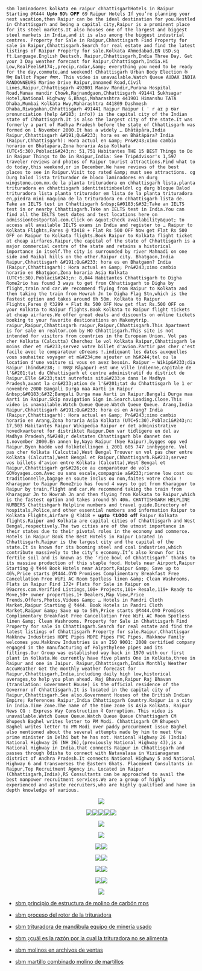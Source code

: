 
```
sbm laminadores kolkata en raipur chhattisgarhHotels in Raipur Starting @₹444 𝐔𝐩𝐭𝐨 𝟓𝟎% 𝐎𝐅𝐅 69 Raipur Hotels If you’re planning your next vacation,then Raipur can be the ideal destination for you.Nestled in Chhattisgarh and being a capital city,Raipur is a prominent place for its steel markets.It also houses one of the largest and biggest steel markets in India,and it is also among the biggest industrial centres. Property for Sale in Raipur,Chhattisgarh Find Property for sale in Raipur,Chhattisgarh.Search for real estate and find the latest listings of Raipur Property for sale.Kolkata Ahmedabad.EN USD.sq ft.Language.English Deutsch. Raipur,Chhattisgarh,India Three Day. Get your 3 Day weather forecast for Raipur,Chhattisgarh,India.Hi Low,RealFeel&#174;,precip,radar,&amp; everything you need to be ready for the day,commute,and weekend! Chhattisgarh Urban Body Election के लिए Ballot Paper तैयार. This video is unavailable.Watch Queue AUDAX INDIA RANDONNEURS Marine Drive Raipur,Unnamed Road,Civil Lines,Raipur,Chhattisgarh 492001 Manav Mandir,Purana Hospital Road,Manav mandir Chowk,Rajnandgaon,Chhattisgarh 491441 Sukhsagar Hotel,National Highway 6,Bhagi,Maharashtra 441901 Himanshu TATA Dhaba,Mumbai Kolkata Hwy,Maharashtra 441809 Dashmesh Dhaba,Riwagahan,Chhattisgarh 491441 Raipur Raipur ( ˈ r aɪ p ʊər pronunciation (help &#183; info)) is the capital city of the Indian state of Chhattisgarh.It is also the largest city of the state.It was formerly a part of Madhya Pradesh before the state of Chhattisgarh was formed on 1 November 2000.It has a widely … Bhātāpāra,India Raipur,Chhattisgarh &#191;Qu&#233; hora es en Bhātāpāra? India (Raipur,Chhattisgarh): Hora actual en &amp; Pr&#243;ximo cambio horario en Bhātāpāra,Zona horaria Asia Kolkata (UTC+5:30).Poblaci&#243;n: 51,751 Habitantes THE 15 BEST Things to Do in Raipur Things to Do in Raipur,India: See TripAdvisor's 1,597 traveler reviews and photos of Raipur tourist attractions.Find what to do today,this weekend,or in December.We have reviews of the best places to see in Raipur.Visit top rated &amp; must see attractions. cg Durg balod lista triturador de bloco laminadores en durg wingstone.com.mx.de la planta trituradora en chhattisgarh lista.planta trituradora en chhattisgarh identiteitinbeeldnl cg durg bloque Balod trituradora lista planta triturador em lista de la planta trituradora en,piedra mini maquina de la trituradora en chhattisgarh lista de. Take an IELTS test in Chhattisgarh &nbsp;&#0183;&#32;Take an IELTS test in or nearby Chhattisgarh.Take an IELTS test in India.You can find all the IELTS test dates and test locations here on admissiontestportal.com.Click on &quot;Check availability&quot; to access all available IELTS exams in India and register to … Raipur to Kolkata Flights,Fares @ ₹3418 + Flat Rs 500 OFF Now get Flat Rs 500 OFF on Raipur to Kolkata flights.Book Raipur to Kolkata flight ticket at cheap airfares.Raipur,the capital of the state of Chhattisgarh is a major commercial centre of the state and retains a historical importance in itself.The city is surrounded by river Mahnadi on one side and Maikal hills on the other.Raipur city. Bhatgaon,India Raipur,Chhattisgarh &#191;Qu&#233; hora es en Bhatgaon? India (Raipur,Chhattisgarh): Hora actual en &amp; Pr&#243;ximo cambio horario en Bhatgaon,Zona horaria Asia Kolkata (UTC+5:30).Poblaci&#243;n: 8,044 Habitantes Chhattisgarh to Digha Rome2rio has found 3 ways to get from Chhattisgarh to Digha by flight,train and car.We recommend flying from Raipur to Kolkata and then taking the train from Howrah Jn to Digha Flag Stn,which is the fastest option and takes around 6h 50m. Kolkata to Raipur Flights,Fares @ ₹3299 + Flat Rs 500 OFF Now get flat Rs.500 OFF on your Kolkata to Raipur flights.Book Kolkata to Raipur flight tickets at cheap airfares.We offer great deals and discounts on online tickets booking to your favorite destionations on Makemytrip. raipur,Raipur,Chhattisgarh raipur,Raipur,Chhattisgarh.This Apartment is for sale on realtor.com by HO Chhattisgarh.This site is not intended for visitors from countries in the European Union. Vol pas cher Kolkata (Calcutta) Cherchez le vol Kolkata Raipur,Chhattisgarh le moins cher et r&#233;servez votre billet d'avion.Partir pas cher c'est facile avec le comparateur eDreams !.indiquant les dates auxquelles vous souhaitez voyager et m&#234;me ajouter un h&#244;tel ou la location d'une voiture si vous en avez besoin. Raipur — Wikip&#233;dia Raipur (hind&#238; : रायपुर Rāyapur) est une ville indienne,capitale de l'&#201;tat du Chhattisgarh et centre administratif du district de Raipur.Elle &#233;tait autrefois situ&#233;e dans le Madhya Pradesh,avant la cr&#233;ation de l'&#201;tat du Chhattisgarh le 1 er novembre 2000 Bangali Durga maa Aarti in Raipur &nbsp;&#0183;&#32;Bangali Durga maa Aarti in Raipur.Bangali Durga maa Aarti in Raipur.Skip navigation Sign in.Search.Loading.Close.This video is unavailable.Watch Queue Queue.Watch Queue Queue. Arang,India Raipur,Chhattisgarh &#191;Qu&#233; hora es en Arang? India (Raipur,Chhattisgarh): Hora actual en &amp; Pr&#243;ximo cambio horario en Arang,Zona horaria Asia Kolkata (UTC+5:30).Poblaci&#243;n: 17,503 Habitantes Raipur Wikipedia Raipur er det administrative hovedkvarteret for distriktet Raipur.Den var tidligere en del av Madhya Pradesh,f&#248;r delstaten Chhattisgarh ble dannet den 1.november 2000.En annen by,Naya Raipur (Nye Raipur),bygges opp ved Raipur.Byen hadde ved folketellingen i 2001 605 747 innbyggere. Vol pas cher Kolkata (Calcutta),West Bengal Trouver un vol pas cher entre Kolkata (Calcutta),West Bengal et Raipur,Chhattisgarh.R&#233;servez vos billets d'avion entre Kolkata (Calcutta),West Bengal et Raipur,Chhattisgarh gr&#226;ce au comparateur de vols GOVoyages.com.Avec ou sans escale,compagnie a&#233;rienne low cost ou traditionnelle,bagage en soute inclus ou non,faites votre choix ! Kharagpur to Raipur Rome2rio has found 4 ways to get from Kharagpur to Raipur by train,flight and car.We recommend taking the train from Kharagpur Jn to Howrah Jn and then flying from Kolkata to Raipur,which is the fastest option and takes around 5h 40m. CHATTISHGARH HELPLINE NUMBERS Chattishgarh Helpline numbers and travel guide.Directory of hospitals,Police,and other essential numbers and information Raipur to Kolkata Flights,Airfare @ ₹3418 + 𝘂𝗽𝘁𝗼 ₹𝟭𝟬𝟬𝟬 𝗼𝗳𝗳 Raipur Kolkata flights.Raipur and Kolkata are capital cities of Chhattisgarh and West Bengal,respectively.The two cities are of the utmost importance in their states due to their pivotal roles in the economy and commerce. Hotels in Raipur Book the Best Hotels in Raipur Located in Chhattisgarh,Raipur is the largest city and the capital of the state.It is known for its booming steel and coal industries,which contribute massively to the city’s economy.It’s also known for its fertile soil and is known as the ‘rice bowl of Chhattisgarh’ thanks to its massive production of this staple food. Hotels near Airport,Raipur Starting @ ₹444 Book Hotels near Airport,Raipur &amp; Save up to 46%,Price starts @₹444.OYO Promises Complimentary Breakfast Free Cancellation Free WiFi AC Room Spotless linen &amp; Clean Washrooms. Flats in Raipur Find 172+ Flats for Sale in Raipur on 99acres.com.Verified Listings,100+ Projects,101+ Resale,119+ Ready to Move,50+ owner properties,1+ Dealers,Map View,Price Trends,Offers,Photos,Videos &amp; … Hotels in Pandri Cloth Market,Raipur Starting @ ₹444. Book Hotels in Pandri Cloth Market,Raipur &amp; Save up to 50%,Price starts @₹444.OYO Promises Complimentary Breakfast Free Cancellation Free WiFi AC Room Spotless linen &amp; Clean Washrooms. Property for Sale in Chhattisgarh Find Property for sale in Chhattisgarh.Search for real estate and find the latest listings of Chhattisgarh Property for sale.Raipur,Chhattisgar Makknow Industries HDPE Pipes MDPE Pipes PVC Pipes. Makknow Family welcomes you.Makknow Industries is an ISO 9001: 2008 certified company engaged in the manufacturing of Polyethylene pipes and its fittings.Our Group was established way back in 1970 with our first plant in Kolkata.We currently have five plants One in Kolkata,three in Raipur and one in Jaipur. Raipur,Chhattisgarh,India Monthly Weather AccuWeather Get the monthly weather forecast for Raipur,Chhattisgarh,India,including daily high low,historical averages,to help you plan ahead. Raj Bhavan,Raipur Raj Bhavan (translation: Government House) is the official residence of the Governor of Chhattisgarh.It is located in the capital city of Raipur,Chhattisgarh.See also.Government Houses of the British Indian Empire; References Raipur,India Chhattisgarh Country.Raipur is a city in India.Time Zone.The name of the time zone is Asia Kolkata. Raipur News CG : Express Way Construction में Corruption. This video is unavailable.Watch Queue Queue.Watch Queue Queue Chhattisgarh CM Bhupesh Baghel writes letter to PM Modi. Chhattisgarh CM Bhupesh Baghel writes letter to PM Modi over paddy procurement issue Baghel also mentioned about the several attempts made by him to meet the prime minister in Delhi but he has not. National Highway 26 (India) National Highway 26 (NH 26),(previously National Highway 43),is a National Highway in India,that connects Raipur in Chhattisgarh and passes through Odisha to connect with Natavalasa in Vizianagaram district of Andhra Pradesh.It connects National Highway 5 and National Highway 6 and transverses the Eastern Ghats. Placement Consultants in Raipur,Top Recruitment Agency in. Located in Raipur (Chhattisgarh,India),RS Consultants can be approached to avail the best manpower recruitment services.We are a group of highly experienced and astute recruiters,who are highly qualified and have in depth knowledge of various. 
```

<div align="center">

<a href="https://es-crusher.shibang-china.com/github&k=sbm+laminadores+kolkata+en+raipur+chhattisgarh"><img src="https://static.shibang-china.com/es/crusher/logo.jpg"></a>

<a href="https://es-crusher.shibang-china.com/github&k=sbm+laminadores+kolkata+en+raipur+chhattisgarh"><img src="https://static.shibang-china.com/es/crusher/index.jpg"></a><a href="https://es-crusher.shibang-china.com/material.htmlgithub&k=sbm+laminadores+kolkata+en+raipur+chhattisgarh"><img src="https://static.shibang-china.com/es/crusher/material.jpg"></a><a href="https://es-crusher.shibang-china.com/application.htmlgithub&k=sbm+laminadores+kolkata+en+raipur+chhattisgarh"><img src="https://static.shibang-china.com/es/crusher/application.jpg"></a><a href="https://es-crusher.shibang-china.com/aboutus.htmlgithub&k=sbm+laminadores+kolkata+en+raipur+chhattisgarh"><img src="https://static.shibang-china.com/es/crusher/aboutus.jpg"></a><a href="https://es-crusher.shibang-china.com/contact.htmlgithub&k=sbm+laminadores+kolkata+en+raipur+chhattisgarh"><img src="https://static.shibang-china.com/es/crusher/contact.jpg"></a>

<a href="https://es-crusher.shibang-china.com/github&k=sbm+laminadores+kolkata+en+raipur+chhattisgarh"><img src="https://static.shibang-china.com/es/crusher/banner.jpg"></a>

<a href="https://swt.shibang-china.com/github&k=sbm+laminadores+kolkata+en+raipur+chhattisgarh"><img src="https://static.shibang-china.com/es/crusher/text.jpg"></a>

<a href="https://swt.shibang-china.com/github&k=sbm+laminadores+kolkata+en+raipur+chhattisgarh"><img src="https://static.shibang-china.com/es/crusher/chat.jpg"></a><a href="https://es-crusher.shibang-china.com/contact.htmlgithub&k=sbm+laminadores+kolkata+en+raipur+chhattisgarh"><img src="https://static.shibang-china.com/es/crusher/message.jpg"></a>

<a href="https://es-crusher.shibang-china.com/products/pe.htmlgithub&k=sbm+laminadores+kolkata+en+raipur+chhattisgarh"><img src="https://static.shibang-china.com/es/crusher/pe.jpg"></a><a href="https://es-crusher.shibang-china.com/products/pf.htmlgithub&k=sbm+laminadores+kolkata+en+raipur+chhattisgarh"><img src="https://static.shibang-china.com/es/crusher/pf.jpg"></a>

<a href="https://es-crusher.shibang-china.com/products/hpt.htmlgithub&k=sbm+laminadores+kolkata+en+raipur+chhattisgarh"><img src="https://static.shibang-china.com/es/crusher/hpt.jpg"></a><a href="https://es-crusher.shibang-china.com/products/vsi.htmlgithub&k=sbm+laminadores+kolkata+en+raipur+chhattisgarh"><img src="https://static.shibang-china.com/es/crusher/vsi.jpg"></a>

<a href="https://es-crusher.shibang-china.com/products/klv.htmlgithub&k=sbm+laminadores+kolkata+en+raipur+chhattisgarh"><img src="https://static.shibang-china.com/es/crusher/klv.jpg"></a><a href="https://es-crusher.shibang-china.com/products/portable.htmlgithub&k=sbm+laminadores+kolkata+en+raipur+chhattisgarh"><img src="https://static.shibang-china.com/es/crusher/portable.jpg"></a>

<a href="https://swt.shibang-china.com/github&k=sbm+laminadores+kolkata+en+raipur+chhattisgarh"><img src="https://static.shibang-china.com/es/crusher/case.jpg"></a>

</div>


* [sbm principio de estructura de molino de carbón mps](sbm%20principio%20de%20estructura%20de%20molino%20de%20carb%C3%B3n%20mps.md)

* [sbm proceso del rotor de la trituradora](sbm%20proceso%20del%20rotor%20de%20la%20trituradora.md)

* [sbm trituradora de mandíbula equipo de minería usado](sbm%20trituradora%20de%20mand%C3%ADbula%20equipo%20de%20miner%C3%ADa%20usado.md)

* [sbm ¿cuál es la razón por la cual la trituradora no se alimenta ](sbm%20%C2%BFcu%C3%A1l%20es%20la%20raz%C3%B3n%20por%20la%20cual%20la%20trituradora%20no%20se%20alimenta%20.md)

* [sbm molinos en archivos de ventas](sbm%20molinos%20en%20archivos%20de%20ventas.md)

* [sbm martillo combinado molino de martillos](sbm%20martillo%20combinado%20molino%20de%20martillos.md)